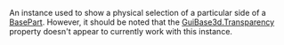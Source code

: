An instance used to show a physical selection of a particular side of a [BasePart](https://developer.roblox.com/en-us/api-reference/class/BasePart). However, it should be noted that the [GuiBase3d.Transparency](https://developer.roblox.com/en-us/api-reference/property/GuiBase3d/Transparency) property doesn't appear to currently work with this instance.